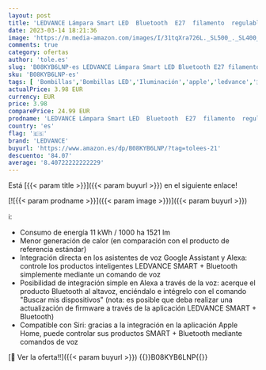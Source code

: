 ```yaml
---
layout: post
title: 'LEDVANCE Lámpara Smart LED  Bluetooth  E27  filamento  regulable  blanco cálido  2700 K   reemplaza lámparas incandescentes 100 W  controlable con Google  Alexa y Apple SMART+ FIL CLA DIM paquete de 1'
date: 2023-03-14 18:21:36
image: 'https://m.media-amazon.com/images/I/31tqXra726L._SL500_._SL400_.jpg'
comments: true
category: ofertas
author: 'tole.es'
slug: 'B08KYB6LNP-es LEDVANCE Lámpara Smart LED Bluetooth E27 filamento...'
sku: 'B08KYB6LNP-es'
tags: [ 'Bombillas','Bombillas LED','Iluminación','apple','ledvance','🇪🇸', ]
actualPrice: 3.98 EUR
currency: EUR
price: 3.98
comparePrice: 24.99 EUR
prodname: 'LEDVANCE Lámpara Smart LED  Bluetooth  E27  filamento  regulable  blanco cálido  2700 K   reemplaza lámparas incandescentes 100 W  controlable con Google  Alexa y Apple SMART+ FIL CLA DIM paquete de 1'
country: 'es'
flag: '🇪🇸'
brand: 'LEDVANCE'
buyurl: 'https://www.amazon.es/dp/B08KYB6LNP/?tag=tolees-21'
descuento: '84.07'
average: '8.40722222222229'
---
```


Está [{{< param title >}}]({{< param buyurl >}}) en el siguiente enlace!

[![{{< param prodname >}}]({{< param image >}})]({{< param buyurl >}})

ℹ️:

- Consumo de energía 11 kWh / 1000 ha 1521 lm
- Menor generación de calor (en comparación con el producto de referencia estándar)
- Integración directa en los asistentes de voz Google Assistant y Alexa: controle los productos inteligentes LEDVANCE SMART + Bluetooth simplemente mediante un comando de voz
- Posibilidad de integración simple en Alexa a través de la voz: acerque el producto Bluetooth al altavoz, enciéndalo e intégrelo con el comando "Buscar mis dispositivos" (nota: es posible que deba realizar una actualización de firmware a través de la aplicación LEDVANCE SMART + Bluetooth)
- Compatible con Siri: gracias a la integración en la aplicación Apple Home, puede controlar sus productos SMART + Bluetooth mediante comandos de voz

[🛒 Ver la oferta!!]({{< param buyurl >}})
{{<world>}}B08KYB6LNP{{</world>}}
